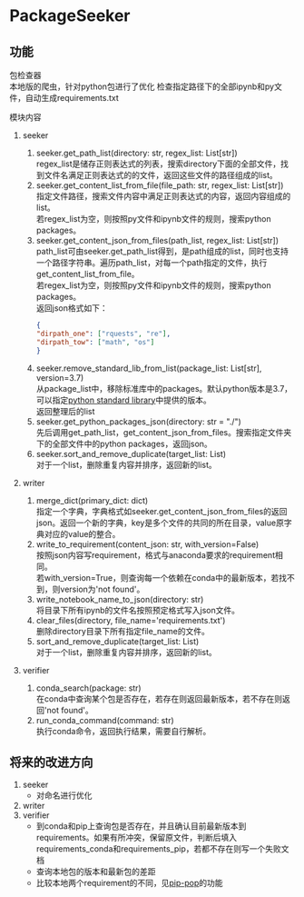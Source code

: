 # PackageSeeker
## 功能
包检查器  
本地版的爬虫，针对python包进行了优化
检查指定路径下的全部ipynb和py文件，自动生成requirements.txt

模块内容
1. seeker  
    1. seeker.get_path_list(directory: str, regex_list: List[str])  
    regex_list是储存正则表达式的列表，搜索directory下面的全部文件，找到文件名满足正则表达式的的文件，返回这些文件的路径组成的list。
    2. seeker.get_content_list_from_file(file_path: str, regex_list: List[str])  
    指定文件路径，搜索文件内容中满足正则表达式的内容，返回内容组成的list。  
    若regex_list为空，则按照py文件和ipynb文件的规则，搜索python packages。
    3. seeker.get_content_json_from_files(path_list, regex_list: List[str])  
    path_list可由seeker.get_path_list得到，是path组成的list，同时也支持一个路径字符串。遍历path_list，对每一个path指定的文件，执行get_content_list_from_file。  
    若regex_list为空，则按照py文件和ipynb文件的规则，搜索python packages。  
    返回json格式如下：
        ```json
        {
        "dirpath_one": ["rquests", "re"],
        "dirpath_tow": ["math", "os"]
        }
        ```
    4. seeker.remove_standard_lib_from_list(package_list: List[str], version=3.7)  
    从package_list中，移除标准库中的packages。默认python版本是3.7，可以指定[python standard library](https://docs.python.org/3/py-modindex.html)中提供的版本。  
    返回整理后的list
    5. seeker.get_python_packages_json(directory: str = "./")  
    先后调用get_path_list，get_content_json_from_files。搜索指定文件夹下的全部文件中的python packages，返回json。
    6. seeker.sort_and_remove_duplicate(target_list: List)  
    对于一个list，删除重复内容并排序，返回新的list。

2. writer
    1. merge_dict(primary_dict: dict)  
    指定一个字典，字典格式如seeker.get_content_json_from_files的返回json。返回一个新的字典，key是多个文件的共同的所在目录，value原字典对应的value的整合。
    2. write_to_requirement(content_json: str, with_version=False)  
    按照json内容写requirement，格式与anaconda要求的requirement相同。  
    若with_version=True，则查询每一个依赖在conda中的最新版本，若找不到，则version为'not found'。
    3. write_notebook_name_to_json(directory: str)  
    将目录下所有ipynb的文件名按照预定格式写入json文件。
    4. clear_files(directory, file_name='requirements.txt')  
    删除directory目录下所有指定file_name的文件。
    5. sort_and_remove_duplicate(target_list: List)  
    对于一个list，删除重复内容并排序，返回新的list。

3. verifier
    1. conda_search(package: str)  
    在conda中查询某个包是否存在，若存在则返回最新版本，若不存在则返回'not found'。
    2. run_conda_command(command: str)  
    执行conda命令，返回执行结果，需要自行解析。


## 将来的改进方向

1. seeker
    * 对命名进行优化
2. writer
3. verifier
    * 到conda和pip上查询包是否存在，并且确认目前最新版本到requirements。如果有所冲突，保留原文件，判断后填入requirements_conda和requirements_pip，若都不存在则写一个失败文档
    * 查询本地包的版本和最新包的差距
    * 比较本地两个requirement的不同，见[pip-pop](https://github.com/heroku-python/pip-pop)的功能
